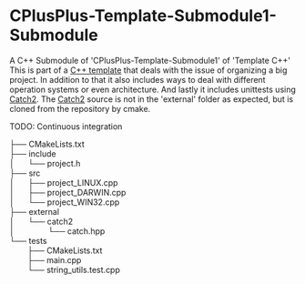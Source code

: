 # CPlusPlus-Template-Submodule1-Submodule
A C++ Submodule of 'CPlusPlus-Template-Submodule1' of 'Template C++'  
This is part of a [C++ template](https://github.com/p-hofmann/CPlusPlus-Template) that deals with the issue of organizing a big project.
In addition to that it also includes ways to deal with different operation systems or even architecture.
And lastly it includes unittests using [Catch2](https://github.com/catchorg/Catch2).
The [Catch2](https://github.com/catchorg/Catch2) source is not in the 'external' folder as expected, but is cloned from the repository by cmake.
  
TODO: Continuous integration

├── CMakeLists.txt  
├── include  
│&nbsp;&nbsp;&nbsp;&nbsp;&nbsp;&nbsp;└── project.h  
├── src  
│&nbsp;&nbsp;&nbsp;&nbsp;&nbsp;&nbsp;├── project_LINUX.cpp  
│&nbsp;&nbsp;&nbsp;&nbsp;&nbsp;&nbsp;├── project_DARWIN.cpp  
│&nbsp;&nbsp;&nbsp;&nbsp;&nbsp;&nbsp;└── project_WIN32.cpp  
├── external  
│&nbsp;&nbsp;&nbsp;&nbsp;&nbsp;&nbsp;└── catch2  
│&nbsp;&nbsp;&nbsp;&nbsp;&nbsp;&nbsp;&nbsp;&nbsp;&nbsp;&nbsp;&nbsp;&nbsp;&nbsp;&nbsp;&nbsp;└── catch.hpp  
└── tests  
&nbsp;&nbsp;&nbsp;&nbsp;&nbsp;&nbsp;&nbsp;&nbsp;├── CMakeLists.txt  
&nbsp;&nbsp;&nbsp;&nbsp;&nbsp;&nbsp;&nbsp;&nbsp;├── main.cpp  
&nbsp;&nbsp;&nbsp;&nbsp;&nbsp;&nbsp;&nbsp;&nbsp;└── string_utils.test.cpp  

